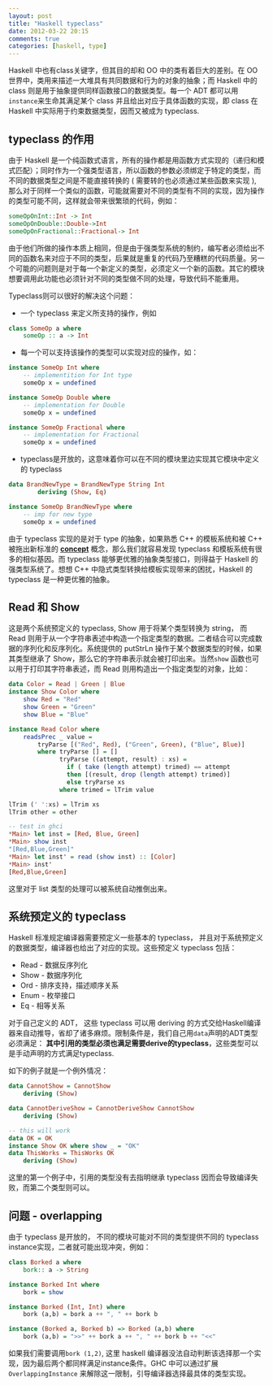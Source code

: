 ```yaml
---
layout: post
title: "Haskell typeclass"
date: 2012-03-22 20:15
comments: true
categories: [haskell, type]
---
```


Haskell 中也有class关键字，但其目的却和 OO 中的类有着巨大的差别。在 OO 世界中，类用来描述一大堆具有共同数据和行为的对象的抽象；而 Haskell 中的 class 则是用于抽象提供同样函数接口的数据类型。每一个 ADT 都可以用`instance`来生命其满足某个 class 并且给出对应于具体函数的实现，即 class 在 Haskell 中实际用于约束数据类型，因而又被成为 typeclass.

<!--more-->

## typeclass 的作用

由于 Haskell 是一个纯函数式语言，所有的操作都是用函数方式实现的（递归和模式匹配）；同时作为一个强类型语言，所以函数的参数必须绑定于特定的类型，而不同的数据类型之间是不能直接转换的 ( 需要转的也必须通过某些函数来实现 ), 那么对于同样一个类似的函数，可能就需要对不同的类型有不同的实现，因为操作的类型可能不同，这样就会带来很繁琐的代码，例如：

``` haskell
someOpOnInt::Int -> Int
someOpOnDouble::Double->Int
someOpOnFractional::Fractional-> Int
```

由于他们所做的操作本质上相同，但是由于强类型系统的制约，编写者必须给出不同的函数名来对应于不同的类型，后果就是重复的代码乃至糟糕的代码质量。另一个可能的问题则是对于每一个新定义的类型，必须定义一个新的函数。其它的模块想要调用此功能也必须针对不同的类型做不同的处理，导致代码不能重用。

Typeclass则可以很好的解决这个问题：
- 一个 typeclass 来定义所支持的操作，例如  
``` haskell
class SomeOp a where
    someOp :: a -> Int
```

- 每一个可以支持该操作的类型可以实现对应的操作，如：  
``` haskell
instance SomeOp Int where
    -- implementition for Int type
    someOp x = undefined

instance SomeOp Double where
    -- implementation for Double
    someOp x = undefined

instance SomeOp Fractional where
    -- implementation for Fractional
    someOp x = undefined
```

- typeclass是开放的，这意味着你可以在不同的模块里边实现其它模块中定义的 typeclass   
``` haskell
data BrandNewType = BrandNewType String Int
        deriving (Show, Eq)

instance SomeOp BrandNewType where
    -- imp for new type
    someOp x = undefined
```

由于 typeclass 实现的是对于 type 的抽象，如果熟悉 C++ 的模板系统和被 C++ 被拖出新标准的 [**concept**](http://en.wikipedia.org/wiki/Concepts_%28C%2B%2B%29) 概念，那么我们就容易发现 typeclass 和模板系统有很多的相似基因。而 typeclass 能够更优雅的抽象类型接口，则得益于 Haskell 的强类型系统了。想想 C++ 中隐式类型转换给模板实现带来的困扰，Haskell 的 typeclass 是一种更优雅的抽象。

## Read 和 Show

这是两个系统预定义的 typeclass, Show 用于将某个类型转换为 string， 而 Read 则用于从一个字符串表述中构造一个指定类型的数据。二者结合可以完成数据的序列化和反序列化。系统提供的 putStrLn 操作于某个数据类型的时候，如果其类型继承了 Show，那么它的字符串表示就会被打印出来。当然`show` 函数也可以用于打印其字符串表述，而 Read 则用构造出一个指定类型的对象，比如：

``` haskell
data Color = Read | Green | Blue
instance Show Color where
    show Red = "Red"
    show Green = "Green"
    show Blue = "Blue"

instance Read Color where 
    readsPrec _ value =
        tryParse [("Red", Red), ("Green", Green), ("Blue", Blue)]
        where tryParse [] = []
              tryParse ((attempt, result) : xs) = 
                if ( take (length attempt) trimed) == attempt
                then [(result, drop (length attempt) trimed)]
                else tryParse xs
              where trimed = lTrim value

lTrim (' ':xs) = lTrim xs
lTrim other = other

-- test in ghci
*Main> let inst = [Red, Blue, Green]
*Main> show inst
"[Red,Blue,Green]"
*Main> let inst' = read (show inst) :: [Color]
*Main> inst'
[Red,Blue,Green]
```

这里对于 list 类型的处理可以被系统自动推倒出来。

## 系统预定义的 typeclass

Haskell 标准规定编译器需要预定义一些基本的 typeclass， 并且对于系统预定义的数据类型，编译器也给出了对应的实现。这些预定义 typeclass 包括：
- Read - 数据反序列化   
- Show - 数据序列化    
- Ord  - 排序支持，描述顺序关系    
- Enum - 枚举接口     
- Eq   - 相等关系    

对于自己定义的 ADT， 这些 typeclass  可以用 deriving 的方式交给Haskell编译器来自动推导，省却了诸多麻烦。限制条件是，我们自己用`data`声明的ADT类型必须满足： **其中引用的类型必须也满足需要derive的typeclass**，这些类型可以是手动声明的方式满足typeclass.

如下的例子就是一个例外情况：
```haskell
data CannotShow = CannotShow
    deriving (Show)

data CannotDeriveShow = CannotDeriveShow CannotShow
    deriving (Show)

-- this will work
data OK = OK
instance Show OK where show _ = "OK"
data ThisWorks = ThisWorks OK
    deriving (Show)
```
这里的第一个例子中，引用的类型没有去指明继承 typeclass 因而会导致编译失败，而第二个类型则可以。

## 问题 - overlapping

由于 typeclass 是开放的， 不同的模块可能对不同的类型提供不同的 typeclass instance实现，二者就可能出现冲突，例如：

``` haskell
class Borked a where 
    bork:: a -> String

instance Borked Int where
    bork = show

instance Borked (Int, Int) where
    bork (a,b) = bork a ++ ", " ++ bork b

instance (Borked a, Borked b) => Borked (a,b) where
    bork (a,b) = ">>" ++ bork a ++ ", " ++ bork b ++ "<<"
```

如果我们需要调用`bork (1,2)`, 这里 haskell 编译器没法自动判断该选择那一个实现，因为最后两个都同样满足instance条件。GHC 中可以通过扩展 `OverlappingInstance` 来解除这一限制，引导编译器选择最具体的类型实现。
